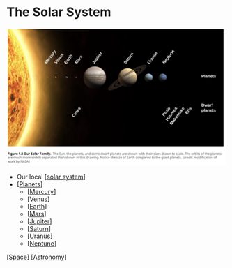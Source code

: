 # The Solar System

![Our solar family](2020-09-06-21-10-47.png)

- Our local [[solar system]]
- [[Planets]]
  - [[Mercury]]
  - [[Venus]]
  - [[Earth]]
  - [[Mars]]
  - [[Jupiter]]
  - [[Saturn]]
  - [[Uranus]]
  - [[Neptune]]

[[Space]] [[Astronomy]]

[//begin]: # "Autogenerated link references for markdown compatibility"
[solar system]: solar-system "Solar System"
[Planets]: planets "Planets"
[Mercury]: mercury "Mercury"
[Venus]: venus "Venus"
[Earth]: earth "Earth"
[Mars]: mars "Mars"
[Jupiter]: jupiter "Jupiter"
[Saturn]: saturn "Saturn"
[Uranus]: uranus "Uranus"
[Neptune]: neptune "Neptune"
[Space]: space "Space"
[Astronomy]: astronomy "Astronomy"
[//end]: # "Autogenerated link references"

